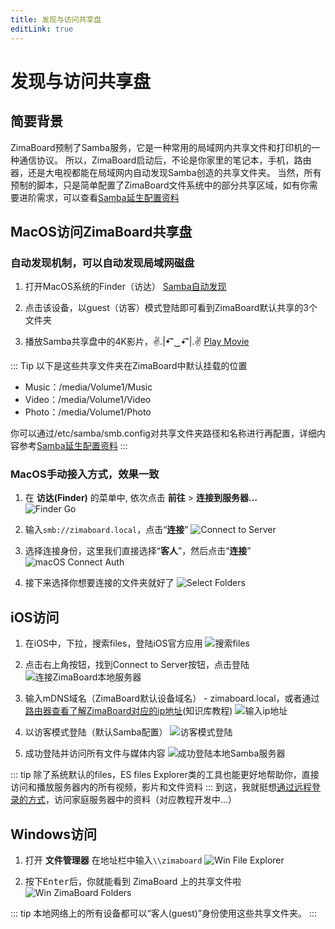 ```yaml
---
title: 发现与访问共享盘
editLink: true
---
```


# 发现与访问共享盘

## 简要背景
ZimaBoard预制了Samba服务，它是一种常用的局域网内共享文件和打印机的一种通信协议。
所以，ZimaBoard启动后，不论是你家里的笔记本，手机，路由器，还是大电视都能在局域网内自动发现Samba创造的共享文件夹。
当然，所有预制的脚本，只是简单配置了ZimaBoard文件系统中的部分共享区域，如有你需要进阶需求，可以查看[Samba延生配置资料]()

## MacOS访问ZimaBoard共享盘

### 自动发现机制，可以自动发现局域网磁盘
1. 打开MacOS系统的Finder（访达）
[Samba自动发现](./images/zimaboard-samba-local-network-disk.png)

2. 点击该设备，以guest（访客）模式登陆即可看到ZimaBoard默认共享的3个文件夹

3. 播放Samba共享盘中的4K影片，✌.|•͡˘‿•͡˘|.✌
[Play Movie](./images/frozen-planet-screenshot.png)

::: Tip
以下是这些共享文件夹在ZimaBoard中默认挂载的位置
 - Music：/media/Volume1/Music
 - Video：/media/Volume1/Video
 - Photo：/media/Volume1/Photo

你可以通过/etc/samba/smb.config对共享文件夹路径和名称进行再配置，详细内容参考[Samba延生配置资料]()
:::

### MacOS手动接入方式，效果一致
1. 在 **访达(Finder)** 的菜单中, 依次点击 **前往** > **连接到服务器…**  
![Finder Go](./images/finder-go.png)

2. 输入`smb://zimaboard.local`，点击“**连接**”
![Connect to Server](./images/connect-to-server.png)

3. 选择连接身份，这里我们直接选择“**客人**”，然后点击“**连接**”
![macOS Connect Auth](./images/mac-connect-auth.png)

4. 接下来选择你想要连接的文件夹就好了
![Select Folders](./images/select-folders.png)

## iOS访问
1. 在iOS中，下拉，搜索files，登陆iOS官方应用
![搜索files](./images/search-files-ios.jpg)

2. 点击右上角按钮，找到Connect to Server按钮，点击登陆
![连接ZimaBoard本地服务器](./images/connect-to-server.png)

3. 输入mDNS域名（ZimaBoard默认设备域名） - zimaboard.local，或者通过[路由器查看了解ZimaBoard对应的ip地址]()(知识库教程)
![输入ip地址](./images/enter-ip-address-ios.jpg)

4. 以访客模式登陆（默认Samba配置）
![访客模式登陆](./images/connect-as-guest-ios.jpg)

5. 成功登陆并访问所有文件与媒体内容
![成功登陆本地Samba服务器](./images/find-shared-folder-ios.jpg)

::: tip
除了系统默认的files，ES files Explorer类的工具也能更好地帮助你，直接访问和播放服务器内的所有视频，影片和文件资料
:::
到这，我就挺想[通过远程登录的方式]()，访问家庭服务器中的资料（对应教程开发中...）

## Windows访问

1. 打开 **文件管理器** 在地址栏中输入`\\zimaboard`
![Win File Explorer](./images/win-file-explorer.png)

2. 按下<kbd>Enter</kbd>后，你就能看到 ZimaBoard 上的共享文件啦
![Win ZimaBoard Folders](./images/win-zimaboard-folders.png)

::: tip
本地网络上的所有设备都可以“客人(guest)”身份使用这些共享文件夹。
:::